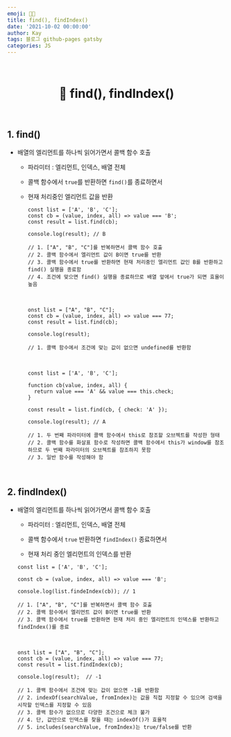 ```yaml
---
emoji: 👨‍💻
title: find(), findIndex()
date: '2021-10-02 00:00:00'
author: Kay
tags: 블로그 github-pages gatsby
categories: JS
---
```


<br>

<h1 align="center">
  👋  find(), findIndex()
</h1>

<br>

## 1. find()

- 배열의 엘리먼트를 하나씩 읽어가면서 콜백 함수 호출

  - 파라미터 : 엘리먼트, 인덱스, 배열 전체
  - 콜백 함수에서 `true`를 반환하면 `find()`를 종료하면서
  - 현재 처리중인 엘리먼트 값을 반환

    ```tsx
    const list = ['A', 'B', 'C'];
    const cb = (value, index, all) => value === 'B';
    const result = list.find(cb);

    console.log(result); // B

    // 1. ["A", "B", "C"]를 반복하면서 콜백 함수 호출
    // 2. 콜백 함수에서 엘리먼트 값이 B이면 true를 반환
    // 3. 콜백 함수에서 true를 반환하면 현재 처리중인 엘리먼트 값인 B를 반환하고 find() 실행을 종료함
    // 4. 조건에 맞으면 find() 실행을 종료하므로 배열 앞에서 true가 되면 효율이 높음
    ```

    <br>

    ```tsx
    onst list = ["A", "B", "C"];
    const cb = (value, index, all) => value === 77;
    const result = list.find(cb);

    console.log(result);

    // 1. 콜백 함수에서 조건에 맞는 값이 없으면 undefined를 반환함
    ```

    <br>

    ```tsx
    const list = ['A', 'B', 'C'];

    function cb(value, index, all) {
      return value === 'A' && value === this.check;
    }

    const result = list.find(cb, { check: 'A' });

    console.log(result); // A

    // 1. 두 번째 파라미터에 콜백 함수에서 this로 참조할 오브젝트를 작성한 형태
    // 2. 콜백 함수를 화살표 함수로 작성하면 콜백 함수에서 this가 window를 참조하므로 두 번째 파라미터의 오브젝트를 참조하지 못함
    // 3. 일반 함수를 작성해야 함
    ```

<br>

## 2. findIndex()

- 배열의 엘리먼트를 하나씩 읽어가면서 콜백 함수 호출

  - 파라미터 : 엘리먼트, 인덱스, 배열 전체

  - 콜백 함수에서 `true` 반환하면 `findIndex()` 종료하면서

  - 현재 처리 중인 엘리먼트의 인덱스를 반환

  ```tsx
  const list = ['A', 'B', 'C'];

  const cb = (value, index, all) => value === 'B';

  console.log(list.findeIndex(cb)); // 1

  // 1. ["A", "B", "C"]를 반복하면서 콜백 함수 호출
  // 2. 콜백 함수에서 엘리먼트 값이 B이면 true를 반환
  // 3. 콜백 함수에서 true를 반환하면 현재 처리 중인 엘리먼트의 인덱스를 반환하고 findIndex()를 종료
  ```

  <br>

  ```tsx
  onst list = ["A", "B", "C"];
  const cb = (value, index, all) => value === 77;
  const result = list.findIndex(cb);

  console.log(result);  // -1

  // 1. 콜백 함수에서 조건에 맞는 값이 없으면 -1를 반환함
  // 2. indexOf(searchValue, fromIndex)는 값을 직접 지정할 수 있으며 검색을 시작할 인덱스를 지정할 수 있음
  // 3. 콜백 함수가 없으므로 다양한 조건으로 체크 불가
  // 4. 단, 값만으로 인덱스를 찾을 때는 indexOf()가 효율적
  // 5. includes(searchValue, fromIndex)는 true/false를 반환
  ```

```toc

```
